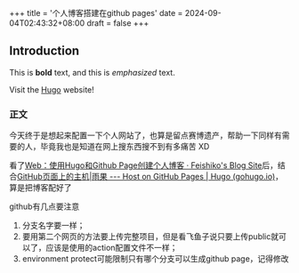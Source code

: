 +++
title = '个人博客搭建在github pages'
date = 2024-09-04T02:43:32+08:00
draft = false
+++

## Introduction

This is **bold** text, and this is _emphasized_ text.

Visit the [Hugo](https://gohugo.io) website!

### 正文

今天终于是想起来配置一下个人网站了，也算是留点赛博遗产，帮助一下同样有需要的人，毕竟我也是知道在网上搜东西搜不到有多痛苦 XD

看了[Web：使用Hugo和Github Page创建个人博客 · Feishiko&#39;s Blog Site](https://feishiko.github.io/feishiko-blog-page/posts/web%E4%BD%BF%E7%94%A8hugo%E5%92%8Cgithub-page%E5%88%9B%E5%BB%BA%E4%B8%AA%E4%BA%BA%E5%8D%9A%E5%AE%A2/)后，结合[GitHub页面上的主机|雨果 --- Host on GitHub Pages | Hugo (gohugo.io)](https://gohugo.io/hosting-and-deployment/hosting-on-github/)，算是把博客配好了

github有几点要注意
1. 分支名字要一样；
2. 要用第二个网页的方法要上传完整项目，但是看飞鱼子说只要上传public就可以了，应该是使用的action配置文件不一样；
3. environment protect可能限制只有哪个分支可以生成github page，记得修改

